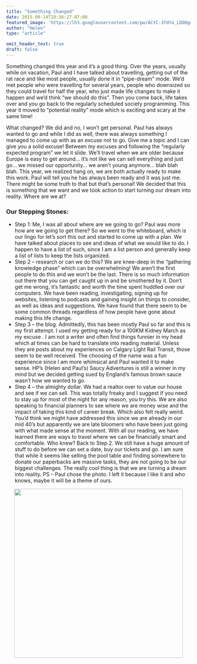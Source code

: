```yaml
---
title: "Something Changed"
date: 2015-09-14T18:56:27-07:00
featured_image: 'https://lh3.googleusercontent.com/pw/ACtC-3fdYa_LDO8g4fakHHFPLC-9pgYDHjKZO4tWEOhJlJhN4zs0hGFsaif26iCMQGel-aJ8Z_l1Jsw1otSxOUdIb8WvSm24oltzlRghCGr7pe2GmNTGi86RKN7JzbwPAgsAF5818jd4FgdbECtvt-fGMu7lBg=w1210-h908-no'
author: "Helen"
type: "article"

omit_header_text: true
draft: false
---
```


Something changed this year and it’s a good thing.  Over the years, usually while on vacation, Paul and I have talked about travelling, getting out of the rat race and like most people, usually done it in “pipe-dream” mode.  We’d met people who were travelling for several years, people who downsized so they could travel for half the year, who just made life changes to make it happen and we’d think “we should do this”.  Then you come back, life takes over and you go back to the regularly scheduled society programming.  This year it moved to “potential reality” mode which is exciting and scary at the same time!

What changed?  We did and no, I won’t get personal.  Paul has always wanted to go and while I did as well, there was always something I managed to come up with as an excuse not to go.  Give me a topic and I can give you a solid excuse!  Between my excuses and following the “regularly expected program” we let it slide.  We’ll travel when we are older because Europe is easy to get around… it’s not like we can sell everything and just go… we missed our opportunity… we aren’t young anymore… blah blah blah.  This year, we realized hang on, we are both actually ready to make this work.  Paul will tell you he has always been ready and it was just me.  There might be some truth to that but that’s personal!  We decided that this is something that we want and we took action to start turning our dream into reality.  Where are we at?

### Our Stepping Stones:
* Step 1:    Me, I was all about where are we going to go?  Paul was more how are we going to get there?  So we went to the whiteboard, which is our lingo for let’s sort this out and started to come up with a plan.  We have talked about places to see and ideas of what we would like to do.  I happen to have a list of such, since I am a list person and generally keep a list of lists to keep the lists organized.
* Step 2 – research or can we do this?  We are knee-deep in the “gathering knowledge phase” which can be overwhelming!  We aren’t the first people to do this and we won’t be the last.  There is so much information out there that you can get caught up in and be smothered by it.  Don’t get me wrong, it’s fantastic and worth the time spent huddled over our computers.  We have been reading, investigating, signing up for websites, listening to podcasts and gaining insight on things to consider, as well as ideas and suggestions.  We have found that there seem to be some common threads regardless of how people have gone about making this life change.
* Step 3 – the blog.  Admittedly, this has been mostly Paul so far and this is my first attempt.  I used my getting ready for a 100KM Kidney March as my excuse  .  I am not a writer and often find things funnier in my head which at times can be hard to translate into reading material.  Unless they are posts about my experiences on Calgary Light Rail Transit, those seem to be well received.  The choosing of the name was a fun experience since I am more whimsical and Paul wanted it to make sense.  HP’s (Helen and Paul’s) Saucy Adventures is still a winner in my mind but we decided getting sued by England’s famous brown sauce wasn’t how we wanted to go.
* Step 4 – the almighty dollar.  We had a realtor over to value our house and see if we can sell.  This was totally freaky and I suggest if you need to stay up for most of the night for any reason, you try this.  We are also speaking to financial planners to see where we are money wise and the impact of taking this kind of career break.  Which also felt really weird.  You’d think we might have addressed this since we are already in our mid 40’s but apparently we are late bloomers who have been just going with what made sense at the moment.  With all our reading, we have learned there are ways to travel where we can be financially smart and comfortable.  Who knew?
Back to Step 2.  We still have a huge amount of stuff to do before we can set a date, buy our tickets and go.  I am sure that while it seems like selling the pool table and finding somewhere to donate our paperbacks are massive tasks, they are not going to be our biggest challenges.  The really cool thing is that we are turning a dream into reality.  PS – Paul chose the photo. I left it because I like it and who knows, maybe it will be a theme of ours.

<div style="text-align: center">
  <a style="display:inline-block;text-decoration:none;color: grey;" href="https://photos.google.com/share/AF1QipNzXM2ejuel-cP83GpoUxFt9iC4bXV1U2VTzFt7yNrz603xIJ6qkUjeAFAOt1-G6w/photo/AF1QipMtqNszr8i1DvO8sxahdzbyN1J739NlkX0J4zwg?key=NGhOVGJJZUVpYmVFM08wZTZzeGpMQktHYWxWX0V3" target="_blank"><img src="https://lh3.googleusercontent.com/pw/ACtC-3fFSkpCpImrM6bGSofVBpgWVhqrPsKqyZe7bQQ_OTqeCK8KG6kYRZQimiK1l14RbCYfHLQllFDV4vCVjini8mkDVNj90PtrDwB7C1lC1TePm8NSL3Kpa_-ear6m_7t-BFJCntbSsvYpGd2CUS4XasuRww=w460-no" width="460" /></a>
</div>